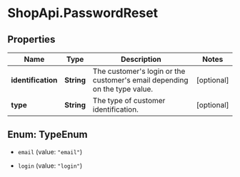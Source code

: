 # ShopApi.PasswordReset

## Properties
Name | Type | Description | Notes
------------ | ------------- | ------------- | -------------
**identification** | **String** | The customer&#39;s login or the customer&#39;s email depending on the type value. | [optional] 
**type** | **String** | The type of customer identification. | [optional] 


<a name="TypeEnum"></a>
## Enum: TypeEnum


* `email` (value: `"email"`)

* `login` (value: `"login"`)




